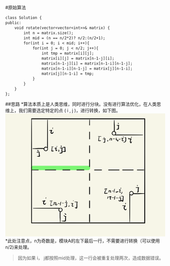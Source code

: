 #原始算法
```
class Solution {
public:
    void rotate(vector<vector<int>>& matrix) {
        int n = matrix.size();
        int mid = (n == n/2*2)? n/2:(n/2+1);
        for(int i = 0; i < mid; i++){
            for(int j = 0; j < n/2; j++){
                int tmp = matrix[i][j];
                matrix[i][j] = matrix[n-1-j][i];
                matrix[n-1-j][i] = matrix[n-1-i][n-1-j];
                matrix[n-1-i][n-1-j] = matrix[j][n-1-i];
                matrix[j][n-1-i] = tmp;
            }
        }
    }
};
```
##思路
*算法本质上是人类思维，同时进行分块。没有进行算法优化，在人类思维上，我们需要选定特定的点 ( i , j )，进行转换，如下图。
![img](./image/1.png)
*此处注意点，n为奇数是，模块A的左下最后一行，不需要进行转换（可以使用n/2)来处理。
>因为如果 i， j都按照mid处理，这一行会被重复处理两次，造成数据错误。

